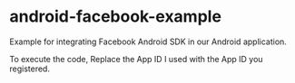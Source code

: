 # android-facebook-example
Example for integrating Facebook Android SDK in our Android application.

To execute the code, Replace the App ID I used with the App ID you registered.
